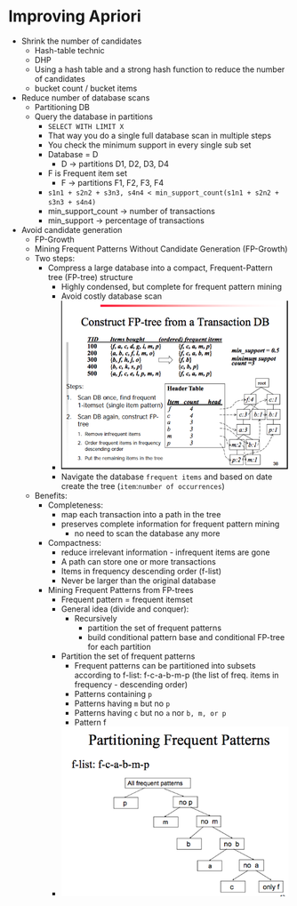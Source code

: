# Improving Apriori

* Shrink the number of candidates
  * Hash-table technic
  * DHP
  * Using a hash table and a strong hash function to reduce the number of candidates
  * bucket count  / bucket items
* Reduce number of database scans
  * Partitioning DB
  * Query the database in partitions
    * `SELECT WITH LIMIT X`
    * That way you do a single full database scan in multiple steps
    * You check the minimum support in every single sub set
    * Database = D
      * D -> partitions D1, D2, D3, D4
    * F is Frequent item set
      * F -> partitions F1, F2, F3, F4
    * `s1n1 + s2n2 + s3n3, s4n4 < min_support_count(s1n1 + s2n2 + s3n3 + s4n4)`
    * min_support_count -> number of transactions
    * min_support -> percentage of transactions
* Avoid candidate generation
  * FP-Growth
  * Mining Frequent Patterns Without Candidate Generation (FP-Growth)
  * Two steps:
    * Compress a large database into a compact, Frequent-Pattern tree (FP-tree) structure
      * Highly condensed, but complete for frequent pattern mining
      * Avoid costly database scan
      * ![FP-Tree](./images/fp-tree.png)
      * Navigate the database `frequent items` and based on date create the tree (`item`:`number of occurrences`)
  * Benefits:
    * Completeness:
      * map each transaction into a path in the tree
      * preserves complete information for frequent pattern mining
        * no need to scan the database any more
    * Compactness:
      * reduce irrelevant information - infrequent items are gone
      * A path can store one or more transactions
      * Items in frequency descending order (f-list)
      * Never be larger than the original database
    * Mining Frequent Patterns from FP-trees
      * Frequent pattern = frequent itemset
      * General idea (divide and conquer):
        * Recursively
          * partition the set of frequent patterns
          * build conditional pattern base and conditional FP-tree for each partition
      * Partition the set of frequent patterns
        * Frequent patterns can be partitioned into subsets according to f-list: f-c-a-b-m-p (the list of freq. items in frequency - descending order)
        * Patterns containing `p`
        * Patterns having `m` but no `p`
        * Patterns having `c` but no `a` nor `b, m, or p`
        * Pattern f
      * ![pattern-tree](./images/pattern.png)

